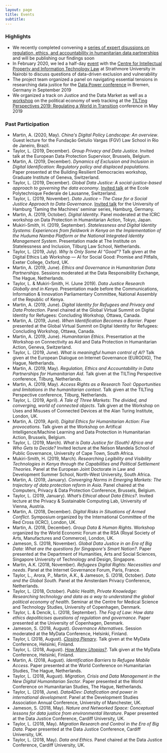 ```yaml
---
layout: page
title: Events
subtitle:
---
```


### Highlights
- We recently completed convening a [series of expert disussions on regulation, ethics, and accountability in humanitarian data partnerships](https://globaldatajustice.org/humanitariandatapartnerships) and will be publishing our findings soon
- In February 2020, we led a half-day [event](https://twitter.com/empo11on/status/1227899163691692032) with the [Centre for Intellectual Property and Information Technology Law](http://cipit.org/) at Strathmore University in Nairobi to discuss questions of data-driven exclusion and vulnerability 
- The project team organized a panel on navigating essential tensions in researching data justice for the [Data Power conference](https://www.uni-bremen.de/datapower) in Bremen, Germany in September 2019 
- We organized a track on Justice and the Data Market as well as a [workshop](https://globaldatajustice.org/workshop/) on the political economy of web tracking at the [TILTing Perspectives 2019: Regulating a World in Transition](https://www.tilburguniversity.edu/research/institutes-and-research-groups/tilt/events/tilting-perspectives) conference in May 2019

### Past Participation
- Martin, A. (2020, May). _China's Digital Policy Landscape: An overview_. Guest lecture for the Fundação Getulio Vargas (FGV) Law School in Rio de Janeiro, Brazil.
- Taylor, L. (2019, December). _Group Privacy and Data Justice_. Invited talk at the European Data Protection Supervisor, Brussels, Belgium.
- Martin, A. (2019, December). _Dynamics of Exclusion and Inclusion in Digital Identification:
Regulatory policy and displaced populations_. Paper presented at the Building Resilient Democracies workshop, Graduate Institute of Geneva, Switzerland.
- Taylor, L. (2019, December). _Global Data Justice: A social-justice-based approach to governing the data economy_. [Invited talk](https://dhcenter-unil-epfl.com/en/event/global-data-justice-a-social-justice-based-approach-to-governing-the-data-economy/) at the Ecole Polytechnique Federale de Lausanne, Switzerland. 
- Taylor, L. (2019, November). _Data Justice – The Case for a Social Justice Approach to Data Governance_. [Invited talk](https://lecture2go.uni-hamburg.de/l2go/-/get/v/25455) for the University of Hamburg ‘Taming the Machines’ seminar series, Hamburg, Germany. 
- Martin, A. (2019, October). _Digital Identity_. Panel moderated at the ICRC workshop on Data Protection in Humanitarian Action, Tokyo, Japan.
- Mukiri-Smith, H. (2019, September). _Statelessness and Digital Identity Systems: Experiences from fieldwork in Kenya on the Implementation of the Huduma Namba Platform or the National Integrated Identity Management System_. Presentation made at The Institute on Statelessness and Inclusion, Tilburg Law School, Netherlands.
-	Taylor, L. (2019, July). _Why Is Only Some AI “Good”?_ Talk given at the Digital Ethics Lab Workshop — AI for Social Good: Promise and Pitfalls,  Exeter College, Oxford, UK.
- Martin, A. (2019, June). _Ethics and Governance in Humanitarian Data Partnerships_. Sessions moderated at the Data Responsibility Exchange, The Hague, Netherlands.
- Taylor, L. & Mukiri-Smith, H. (June 2019). _Data Justice Research Globally and in Kenya_. Presentation made before the Communications, Information & Innovation Parliamentary Committee, National Assembly of the Republic of Kenya.
- Martin, A. (2019, June). _Digital Identity for Refugees and Privacy and Data Protection_. Panel chaired at the Global Virtual Summit on Digital Identity for Refugees: Concluding Workshop, Ottawa, Canada.
- Martin, A. (2019, June). _When Identification Becomes a Barrier_. Paper presented at the Global Virtual Summit on Digital Identity for Refugees: Concluding Workshop, Ottawa, Canada.
- Martin, A. (2019, June). _Humanitarian Ethics_. Presentation at the Workshop on Connectivity as Aid and Data Protection in Humanitarian Action, Geneva, Switzerland.
- Taylor, L. (2019, June). _What is meaningful human control of AI?_ Talk given at the European Dialogue on Internet Governance (EURODIG), The Hague, Netherlands.
- Martin, A. (2019, May). _Regulation, Ethics and Accountability in Data Partnerships for Humanitarian Aid_. Talk given at the TILTing Perspective conference, Tilburg, Netherlands.
- Martin, A. (2019, May). _Access Rights as a Research Tool: Opportunities and limitations in the humanitarian context_. Talk given at the TILTing Perspective conference, Tilburg, Netherlands.
- Taylor, L. (2019, April). _A Tale of Three Markets: The divided, and converging, world of connected objects_. Talk given at the Workshop on Uses and Misuses of Connected Devices at the Alan Turing Institute, London, UK.
- Martin, A. (2019, April). _Digital Ethics for Humanitarian Action: Five provocations_. Talk given at the Workshop on Artifical Intelligence/Machine Learning and Data Protection in Humanitarian Action, Brussels, Belgium.
- Taylor, L. (2019, March). _What is Data Justice for (South) Africa and Who Gets to Decide?_ Invited lecture at the Nelson Mandela School of Public Governance, University of Cape Town, South Africa.
- Mukiri-Smith, H. (2019, March). _Researching Legibility and Visibility Technologies in Kenya through the Capabilities and Political Settlement Theories_. Panel at the European Joint Doctorate in Law and Development Summer School, North-West University, South Africa.
- Martin, A. (2019, January). _Converging Norms in Emerging Markets: The trajectory of data protection reform in Asia_. Panel chaired at the Computers, Privacy & Data Protection Conference, Brussels, Belgium.
- Taylor, L. (2019, January). _What’s Ethical about Data Ethics?_. Invited lecture at the Privacy & Sustainable Computing Lab, University of Vienna, Austria.
- Martin, A. (2018, December). _Digital Risks in Situations of Armed Conflict_. Symposium organized by the International Committee of the Red Cross (ICRC), London, UK.
- Martin, A. (2018, December). _Group Data & Human Rights_. Workshop organized by the World Economic Forum at the RSA (Royal Society of Arts, Manufactures and Commerce), London, UK.
- Jameson, S. (2018, November). _Global Data Justice in an Era of Big Data: What are the questions for Singapore's Smart Nation?_. Paper presented at the Department of Humanities, Arts and Social Sciences, Singapore University of Technology and Design, Singapore.
- Martin, A.K. (2018, November). _Refugees Digital Rights: Necessities and needs_. Panel at the Internet Governance Forum, Paris, France.
- Taylor, L., Arora, P., Martin, A.K., & Jameson, S. (2018, October). _Data and the Global South_. Panel at the Amsterdam Privacy Conference, Netherlands.
- Taylor, L. (2018, October). _Public Health, Private Knowledge: Researching technology and data as a way to understand the global political economy of health_. Seminar at the Centre for Medical Science and Technology Studies, University of Copenhagen, Denmark.
- Taylor, L. & Dencik, L. (2018, September). _The Fog of Law: How data ethics depoliticises questions of regulation and governance_. Paper presented at the University of Copenhagen, Denmark.
- Jameson, S. (2018, August). _Governance Alternatives_. Session moderated at the MyData Conference, Helsinki, Finland.
- Taylor, L (2018, August). [_Closing Plenary_](https://www.youtube.com/watch?v=gIVdgh7DaCo). Talk given at the MyData Conference, Helsinki, Finland.
- Taylor, L. (2018, August). [_How Many Utopias?_](https://www.youtube.com/watch?v=CiUOmHl8ddc). Talk given at the MyData Conference, Helsinki, Finland.
- Martin, A. (2018, August). _Identification Barriers to Refugee Mobile Access_. Paper presented at the World Conference on Humanitarian Studies, The Hague, Netherlands.
- Taylor, L. (2018, August). _Migration, Crisis and Data Management in the New Digital Humanitarian Sector_. Paper presented at the World Conference on Humanitarian Studies, The Hague, Netherlands.
- Taylor, L. (2018, June). _Data4Dev: Datafication and power in international development_. Panel at the Development Studies Association Annual Conference, University of Manchester, UK.
- Jameson, S. (2018, May). _Nature and Networked Space: Conceptual lessons for data justice from environmental literature_. Paper presented at the Data Justice Conference, Cardiff University, UK.
- Taylor, L. (2018, May). _Migration Research and Control in the Era of Big Data_. Paper presented at the Data Justice Conference, Cardiff University, UK.
- Taylor, L. (2018, May). _Data and Ethics_. Panel chaired at the Data Justice Conference, Cardiff University, UK.
